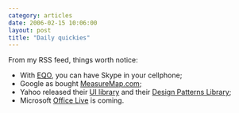 ```yaml
---
category: articles
date: 2006-02-15 10:06:00
layout: post
title: "Daily quickies"
---
```


From my RSS feed, things worth notice:<ul><li>With <a href="http://eqo.com/">EQO</a>, you can have Skype in your cellphone;</li><li>Google as bought <a href="http://measuremap.com/">MeasureMap.com</a>;</li><li>Yahoo released their <a href="http://developer.yahoo.net/yui/">UI library</a> and their <a href="http://developer.yahoo.net/ypatterns/">Design Patterns Library</a>;</li><li>Microsoft <a href="http://www.microsoft.com/office/officelive/default.mspx">Office Live</a> is coming.</li>
